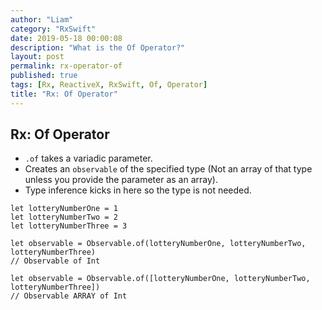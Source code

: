 ```yaml
---
author: "Liam"
category: "RxSwift"
date: 2019-05-18 00:00:08
description: "What is the Of Operator?"
layout: post
permalink: rx-operator-of
published: true
tags: [Rx, ReactiveX, RxSwift, Of, Operator]
title: "Rx: Of Operator"
---
```


## Rx: Of Operator

- `.of` takes a variadic parameter.
- Creates an `observable` of the specified type (Not an array of that type unless you provide the parameter as an array).
- Type inference kicks in here so the type is not needed.

```
let lotteryNumberOne = 1
let lotteryNumberTwo = 2
let lotteryNumberThree = 3

let observable = Observable.of(lotteryNumberOne, lotteryNumberTwo, lotteryNumberThree)
// Observable of Int

let observable = Observable.of([lotteryNumberOne, lotteryNumberTwo, lotteryNumberThree])
// Observable ARRAY of Int
```
